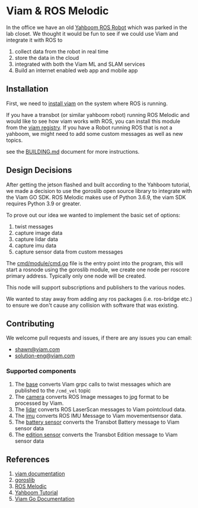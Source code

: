 # Viam & ROS Melodic

In the office we have an old [Yahboom ROS Robot](https://category.yahboom.net/collections/ros-robotics/products/transbot-jetson_nano) 
which was parked in the lab closet. We thought it would be fun to see if we could use Viam and integrate it with ROS to 
1. collect data from the robot in real time
2. store the data in the cloud
3. integrated with both the Viam ML and SLAM services
4. Build an internet enabled web app and mobile app

## Installation

First, we need to [install viam](https://docs.viam.com/installation/) on the system where ROS is running.

If you have a transbot (or similar yahboom robot) running ROS Melodic and would like to see how viam works with ROS, you can
install this module from the [viam registry](https://docs.viam.com/extend/modular-resources/configure/). If you have a 
Robot running ROS that is not a yahboom, we might need to add some custom messages as well as new topics.

see the [BUILDING.md](./BUILDING.md) document for more instructions.

## Design Decisions

After getting the jetson flashed and built according to the Yahboom tutorial, we made a decision to use the goroslib open
source library to integrate with the Viam GO SDK. ROS Melodic makes use of Python 3.6.9, the viam SDK requires Python 3.9
or greater.

To prove out our idea we wanted to implement the basic set of options:
1. twist messages
2. capture image data
3. capture lidar data
4. capture imu data
5. capture sensor data from custom messages

The [cmd/module/cmd.go](./cmd/module/cmd.go) file is the entry point into the program, this will start a rosnode using the
goroslib module, we create one node per roscore primary address. Typically only one node will be created.

This node will support subscriptions and publishers to the various nodes.

We wanted to stay away from adding any ros packages (i.e. ros-bridge etc.) to ensure we don't cause any collision with 
software that was existing.

## Contributing

We welcome pull requests and issues, if there are any issues you can email:

* [shawn@viam.com](mailto:shawn@viam.com)
* [solution-eng@viam.com](mailto:solution-eng@viam.com)

### Supported components
1. The [base](./base/base.go) converts Viam grpc calls to twist messages which are published to the `/cmd_vel` topic
2. The [camera](./camera/camera.go) converts ROS Image messages to jpg format to be processed by Viam.
3. The [lidar](./camera/lidar.go) converts ROS LaserScan messages to Viam pointcloud data.
4. The [imu](./imu/imu.go) converts ROS IMU Message to Viam movementsensor data.
5. The [battery sensor](./sensors/batterysensor.go) converts the Transbot Battery message to Viam sensor data
6. The [edition sensor](./sensors/editionsensor.go) converts the Transbot Edition message to Viam sensor data


## References
1. [viam documentation](https://docs.viam.com/)
2. [goroslib](https://github.com/bluenviron/goroslib)
3. [ROS Melodic](http://wiki.ros.org/melodic)
4. [Yahboom Tutorial](http://www.yahboom.net/study/Transbot-jetson_nano)
5. [Viam Go Documentation](https://pkg.go.dev/go.viam.com/rdk)

